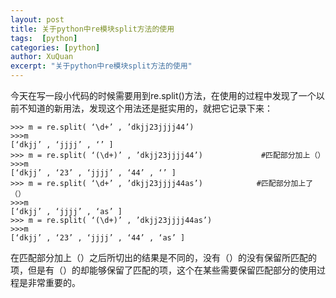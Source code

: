 ```yaml
---
layout: post
title: 关于python中re模块split方法的使用
tags:  [python]
categories: [python]
author: XuQuan
excerpt: "关于python中re模块split方法的使用"
---
```


今天在写一段小代码的时候需要用到re.split()方法，在使用的过程中发现了一个以前不知道的新用法，发现这个用法还是挺实用的，就把它记录下来：

    >>> m = re.split( ‘\d+’ , ’dkjj23jjjj44’)
    >>>m
    [‘dkjj’ , ‘jjjj’ , ‘’ ]
    >>> m = re.split( ‘(\d+)’ , ’dkjj23jjjj44’)             #匹配部分加上（）
    >>>m
    [‘dkjj’ , ‘23’ , ‘jjjj’ , ‘44’ , ‘’ ]
    >>> m = re.split( ‘\d+’ , ’dkjj23jjjj44as’)            #匹配部分加上了（）
    >>>m
    [‘dkjj’ , ‘jjjj’ , ‘as’ ]
    >>> m = re.split( ‘(\d+)’ , ’dkjj23jjjj44as’)
    >>>m
    [‘dkjj’ , ‘23’ , ‘jjjj’ , ‘44’ , ‘as’ ]

在匹配部分加上（）之后所切出的结果是不同的，没有（）的没有保留所匹配的项，但是有（）的却能够保留了匹配的项，这个在某些需要保留匹配部分的使用过程是非常重要的。
